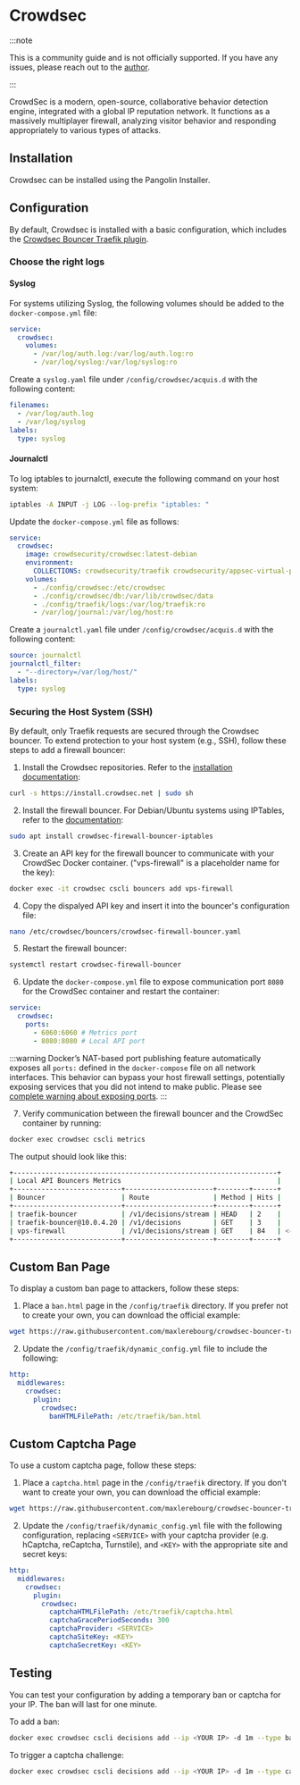 # Crowdsec

:::note

This is a community guide and is not officially supported. If you have any issues, please reach out to the [author](https://github.com/Lokowitz).

:::

CrowdSec is a modern, open-source, collaborative behavior detection engine, integrated with a global IP reputation network. It functions as a massively multiplayer firewall, analyzing visitor behavior and responding appropriately to various types of attacks.

## Installation

Crowdsec can be installed using the Pangolin Installer.

## Configuration

By default, Crowdsec is installed with a basic configuration, which includes the [Crowdsec Bouncer Traefik plugin](https://plugins.traefik.io/plugins/6335346ca4caa9ddeffda116/crowdsec-bouncer-traefik-plugin).

### Choose the right logs

#### Syslog

For systems utilizing Syslog, the following volumes should be added to the `docker-compose.yml` file:

```yaml
service:
  crowdsec:
    volumes:
      - /var/log/auth.log:/var/log/auth.log:ro
      - /var/log/syslog:/var/log/syslog:ro
```

Create a `syslog.yaml` file under `/config/crowdsec/acquis.d` with the following content:

```yaml
filenames:
  - /var/log/auth.log
  - /var/log/syslog
labels:
  type: syslog
```

#### Journalctl

To log iptables to journalctl, execute the following command on your host system:

```bash
iptables -A INPUT -j LOG --log-prefix "iptables: "
```

Update the `docker-compose.yml` file as follows:

```yaml
service:
  crowdsec:
    image: crowdsecurity/crowdsec:latest-debian
    environment:
      COLLECTIONS: crowdsecurity/traefik crowdsecurity/appsec-virtual-patching crowdsecurity/appsec-generic-rules crowdsecurity/linux crowdsecurity/iptables
    volumes:
      - ./config/crowdsec:/etc/crowdsec
      - ./config/crowdsec/db:/var/lib/crowdsec/data
      - ./config/traefik/logs:/var/log/traefik:ro
      - /var/log/journal:/var/log/host:ro
```

Create a `journalctl.yaml` file under `/config/crowdsec/acquis.d` with the following content:

```yaml
source: journalctl
journalctl_filter:
  - "--directory=/var/log/host/"
labels:
  type: syslog
```

### Securing the Host System (SSH)

By default, only Traefik requests are secured through the Crowdsec bouncer. To extend protection to your host system (e.g., SSH), follow these steps to add a firewall bouncer:

1. Install the Crowdsec repositories. Refer to the [installation documentation](https://docs.crowdsec.net/docs/next/getting_started/install_crowdsec/#install-our-repositories):

```bash
curl -s https://install.crowdsec.net | sudo sh
```

2. Install the firewall bouncer. For Debian/Ubuntu systems using IPTables, refer to the [documentation](https://docs.crowdsec.net/u/bouncers/firewall/):

```bash
sudo apt install crowdsec-firewall-bouncer-iptables
```

3. Create an API key for the firewall bouncer to communicate with your CrowdSec Docker container. ("vps-firewall" is a placeholder name for the key):

```bash
docker exec -it crowdsec cscli bouncers add vps-firewall
```

4. Copy the dispalyed API key and insert it into the bouncer's configuration file:

```bash
nano /etc/crowdsec/bouncers/crowdsec-firewall-bouncer.yaml
```

5. Restart the firewall bouncer:

```bash
systemctl restart crowdsec-firewall-bouncer
```

6. Update the `docker-compose.yml` file to expose communication port `8080` for the CrowdSec container and restart the container:

```yaml
service:
  crowdsec:
    ports:
      - 6060:6060 # Metrics port
      - 8080:8080 # Local API port
```
:::warning
Docker’s NAT-based port publishing feature automatically exposes all `ports:` defined in the `docker-compose` file on all network interfaces. This behavior can bypass your host firewall settings, potentially exposing services that you did not intend to make public.
Please see [complete warning about exposing ports](/Getting%20Started/dns-networking#ports-to-expose).
:::

7. Verify communication between the firewall bouncer and the CrowdSec container by running:

```bash
docker exec crowdsec cscli metrics
```

The output should look like this:

```bash
+------------------------------------------------------------------+
| Local API Bouncers Metrics                                       |
+---------------------------+----------------------+--------+------+
| Bouncer                   | Route                | Method | Hits |
+---------------------------+----------------------+--------+------+
| traefik-bouncer           | /v1/decisions/stream | HEAD   | 2    |
| traefik-bouncer@10.0.4.20 | /v1/decisions        | GET    | 3    |
| vps-firewall              | /v1/decisions/stream | GET    | 84   | <---------
+---------------------------+----------------------+--------+------+
```

## Custom Ban Page

To display a custom ban page to attackers, follow these steps:

1. Place a `ban.html` page in the `/config/traefik` directory. If you prefer not to create your own, you can download the official example:

```bash
wget https://raw.githubusercontent.com/maxlerebourg/crowdsec-bouncer-traefik-plugin/refs/heads/main/ban.html
```

2. Update the `/config/traefik/dynamic_config.yml` file to include the following:

```yaml
http:
  middlewares:
    crowdsec:
      plugin:
        crowdsec:
          banHTMLFilePath: /etc/traefik/ban.html
```

## Custom Captcha Page

To use a custom captcha page, follow these steps:

1. Place a `captcha.html` page in the `/config/traefik` directory. If you don't want to create your own, you can download the official example:

```bash
wget https://raw.githubusercontent.com/maxlerebourg/crowdsec-bouncer-traefik-plugin/refs/heads/main/captcha.html
```

2. Update the `/config/traefik/dynamic_config.yml` file with the following configuration, replacing `<SERVICE>` with your captcha provider (e.g. hCaptcha, reCaptcha, Turnstile), and `<KEY>` with the appropriate site and secret keys:

```yaml
http:
  middlewares:
    crowdsec:
      plugin:
        crowdsec:
          captchaHTMLFilePath: /etc/traefik/captcha.html
          captchaGracePeriodSeconds: 300
          captchaProvider: <SERVICE>
          captchaSiteKey: <KEY>
          captchaSecretKey: <KEY>
```

## Testing

You can test your configuration by adding a temporary ban or captcha for your IP. The ban will last for one minute.

To add a ban:

```bash
docker exec crowdsec cscli decisions add --ip <YOUR IP> -d 1m --type ban
```

To trigger a captcha challenge:

```bash
docker exec crowdsec cscli decisions add --ip <YOUR IP> -d 1m --type captcha
```
